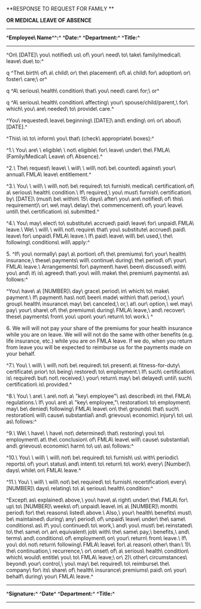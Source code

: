 **RESPONSE TO REQUEST FOR FAMILY **

**OR MEDICAL LEAVE OF ABSENCE**

  ------------------------- --------------
  **^Employee\ Name^^:^**   **^Date:^**
  **^Department:^**         **^Title:^**
                            
  ------------------------- --------------

^On\ \[DATE\]\ you\ notified\ us\ of\ your\ need\ to\ take\ family/medical\ leave\ due\ to:^

q
^The\ birth\ of\ a\ child\ or\ the\ placement\ of\ a\ child\ for\ adoption\ or\ foster\ care;\ or^

q ^A\ serious\ health\ condition\ that\ you\ need\ care\ for;\ or^

q
^A\ serious\ health\ condition\ affecting\ your\ spouse/child/parent,\ for\ which\ you\ are\ needed\ to\ provide\ care.^

^You\ requested\ leave\ beginning\ \[DATE\]\ and\ ending\ on\ or\ about\ \[DATE\].^

^This\ is\ to\ inform\ you\ that\ (check\ appropriate\ boxes):^

^1.\ You\ are\ \ eligible\ \ not\ eligible\ for\ leave\ under\ the\ FMLA\ (Family/Medical\ Leave\ of\ Absence).^

^2.\ The\ request\ leave\ \ will\ \ will\ not\ be\ counted\ against\ your\ annual\ FMLA\ leave\ entitlement.^

^3.\ You\ \ will\ \ will\ not\ be\ required\ to\ furnish\ medical\ certification\ of\ a\ serious\ health\ condition.\ If\ required,\ you\ must\ furnish\ certification\ by\ \[DATE\]\ (must\ be\ within\ 15\ days\ after\ you\ are\ notified\ of\ this\ requirement)\ or\ we\ may\ delay\ the\ commencement\ of\ your\ leave\ until\ the\ certification\ is\ submitted.^

^4.\ You\ may\ elect\ to\ substitute\ accrued\ paid\ leave\ for\ unpaid\ FMLA\ leave.\ We\ \ will\ \ will\ not\ require\ that\ you\ substitute\ accrued\ paid\ leave\ for\ unpaid\ FMLA\ leave.\ If\ paid\ leave\ will\ be\ used,\ the\ following\ conditions\ will\ apply:^

5\.
^If\ you\ normally\ pay\ a\ portion\ of\ the\ premiums\ for\ your\ health\ insurance,\ these\ payments\ will\ continue\ during\ the\ period\ of\ your\ FMLA\ leave.\ Arrangements\ for\ payment\ have\ been\ discussed\ with\ you\ and\ it\ is\ agreed\ that\ you\ will\ make\ the\ premium\ payments\ as\ follows:^

^You\ have\ a\ \[NUMBER\]\ day\ grace\ period\ in\ which\ to\ make\ payment.\ If\ payment\ has\ not\ been\ made\ within\ that\ period,\ your\ group\ health\ insurance\ may\ be\ canceled,\ or,\ at\ our\ option,\ we\ may\ pay\ your\ share\ of\ the\ premiums\ during\ FMLA\ leave,\ and\ recover\ these\ payments\ from\ you\ upon\ your\ return\ to\ work.\ ^

6\. We will will not pay your share of the premiums for your health
insurance while you are on leave. We will will not do the same with
other benefits (e.g. life insurance, etc.) while you are on FMLA leave.
If we do, when you return from leave you will be expected to reimburse
us for the payments made on your behalf.

^7.\ You\ \ will\ \ will\ not\ be\ required\ to\ present\ a\ fitness-for-duty\ certificate\ prior\ to\ being\ restored\ to\ employment.\ If\ such\ certification\ is\ required\ but\ not\ received,\ your\ return\ may\ be\ delayed\ until\ such\ certification\ is\ provided.^

^8.\ You\ \ are\ \ are\ not\ a\ "key\ employee"\ as\ described\ in\ the\ FMLA\ regulations.\ If\ you\ are\ a\ "key\ employee,"\ restoration\ to\ employment\ may\ be\ denied\ following\ FMLA\ leave\ on\ the\ grounds\ that\ such\ restoration\ will\ cause\ substantial\ and\ grievous\ economic\ injury\ to\ us\ as\ follows:^

^9.\ We\ \ have\ \ have\ not\ determined\ that\ restoring\ you\ to\ employment\ at\ the\ conclusion\ of\ FMLA\ leave\ will\ cause\ substantial\ and\ grievous\ economic\ harm\ to\ us\ as\ follows:^

^10.\ You\ \ will\ \ will\ not\ be\ required\ to\ furnish\ us\ with\ periodic\ reports\ of\ your\ status\ and\ intent\ to\ return\ to\ work\ every\ \[Number\]\ days\ while\ on\ FMLA\ leave.^

^11.\ You\ \ will\ \ will\ not\ be\ required\ to\ furnish\ recertification\ every\ \[NUMBER\]\ days\ relating\ to\ a\ serious\ health\ condition:^

^Except\ as\ explained\ above,\ you\ have\ a\ right\ under\ the\ FMLA\ for\ up\ to\ \[NUMBER\]\ weeks\ of\ unpaid\ leave\ in\ a\ \[NUMBER\]\ month\ period\ for\ the\ reasons\ listed\ above.\ Also,\ your\ health\ benefits\ must\ be\ maintained\ during\ any\ period\ of\ unpaid\ leave\ under\ the\ same\ conditions\ as\ if\ you\ continued\ to\ work,\ and\ you\ must\ be\ reinstated\ to\ the\ same\ or\ an\ equivalent\ job\ with\ the\ same\ pay,\ benefits,\ and\ terms\ and\ conditions\ of\ employment\ on\ your\ return\ from\ leave.\ If\ you\ do\ not\ return\ following\ FMLA\ leave\ for\ a\ reason\ other\ than:\ 1)\ the\ continuation,\ recurrence,\ or\ onset\ of\ a\ serious\ health\ condition\ which\ would\ entitle\ you\ to\ FMLA\ leave;\ or\ 2)\ other\ circumstances\ beyond\ your\ control,\ you\ may\ be\ required\ to\ reimburse\ the\ company\ for\ its\ share\ of\ health\ insurance\ premiums\ paid\ on\ your\ behalf\ during\ your\ FMLA\ leave.^

  ------------------- --------------
  **^Signature:^**    **^Date^**
  **^Department:^**   **^Title:^**
                      
  ------------------- --------------
